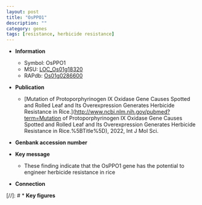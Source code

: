```yaml
---
layout: post
title: "OsPPO1"
description: ""
category: genes
tags: [resistance, herbicide resistance]
---
```


* **Information**  
    + Symbol: OsPPO1  
    + MSU: [LOC_Os01g18320](http://rice.uga.edu/cgi-bin/ORF_infopage.cgi?orf=LOC_Os01g18320)  
    + RAPdb: [Os01g0286600](https://rapdb.dna.affrc.go.jp/locus/?name=Os01g0286600)  

* **Publication**  
    + [Mutation of Protoporphyrinogen IX Oxidase Gene Causes Spotted and Rolled Leaf and Its Overexpression Generates Herbicide Resistance in Rice.](http://www.ncbi.nlm.nih.gov/pubmed?term=Mutation of Protoporphyrinogen IX Oxidase Gene Causes Spotted and Rolled Leaf and Its Overexpression Generates Herbicide Resistance in Rice.%5BTitle%5D), 2022, Int J Mol Sci.

* **Genbank accession number**  

* **Key message**  
    + These finding indicate that the OsPPO1 gene has the potential to engineer herbicide resistance in rice

* **Connection**  

[//]: # * **Key figures**  


